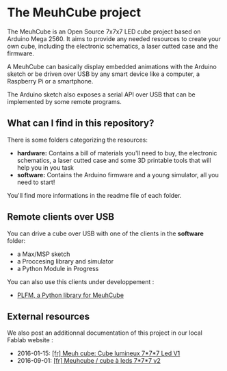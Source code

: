 # The MeuhCube project

The MeuhCube is an Open Source 7x7x7 LED cube project based on Arduino Mega 2560. It aims to provide any needed resources to create your own cube, including the electronic schematics, a laser cutted case and the firmware.

A MeuhCube can basically display embedded animations with the Arduino sketch or be driven over USB by any smart device like a computer, a Raspberry Pi or a smartphone.

The Arduino sketch also exposes a serial API over USB that can be implemented by some remote programs.

## What can I find in this repository?

There is some folders categorizing the resources:

  * **hardware:** Contains a bill of materials you'll need to buy, the electronic schematics, a laser cutted case and some 3D printable tools that will help you in you task
  * **software:** Contains the Arduino firmware and a young simulator, all you need to start!

You'll find more informations in the readme file of each folder.

## Remote clients over USB

You can drive a cube over USB with one of the clients in the **software** folder:

  * a Max/MSP sketch
  * a Proccesing library and simulator
  * a Python Module in Progress
  
You can also use this clients under developpement : 
  * [PLFM, a Python library for MeuhCube](https://gitlab.com/influencepc/Python-library-for-MeuhCube)

## External resources

We also post an additionnal documentation of this project in our local Fablab website :

  * 2016-01-15: [[fr] Meuh cube: Cube lumineux 7\*7\*7 Led V1](https://fablab.ledome.info/#!/projects/cube-lumineux-7-7-7-led)
  * 2016-09-01: [[fr] Meuhcube / cube à leds 7\*7\*7 v2](https://fablab.ledome.info/#!/projects/cube-lumineux-7-7-7-led-v2)
